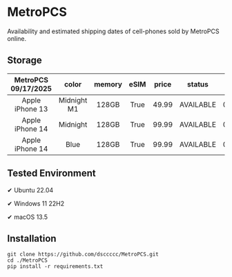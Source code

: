 # MetroPCS
Availability and estimated shipping dates of cell-phones sold by MetroPCS online.
## Storage
|MetroPCS 09/17/2025|color|memory|eSIM|price|status|shipping from|shipping to|
|:--:|:--:|:--:|:--:|:--:|:--:|:--:|:--:|
|Apple iPhone 13|Midnight M1|128GB|True|49.99|AVAILABLE|09/17/2025|09/23/2025|
|Apple iPhone 14|Midnight|128GB|True|99.99|AVAILABLE|09/17/2025|09/23/2025|
|Apple iPhone 14|Blue|128GB|True|99.99|AVAILABLE|09/17/2025|09/23/2025|

## Tested Environment
✔ Ubuntu 22.04

✔ Windows 11 22H2

✔ macOS 13.5
## Installation
```
git clone https://github.com/dsccccc/MetroPCS.git
cd ./MetroPCS
pip install -r requirements.txt
```
